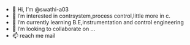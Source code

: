 - 👋 Hi, I’m @swathi-a03
- 👀 I’m interested in contrsystem,process control,little more in c. 
- 🌱 I’m currently learning B.E,instrumentation and control engineering
- 💞️ I’m looking to collaborate on ...
- 📫  reach me mail

<!---
swathi-a03/swathi-a03 is a ✨ special ✨ repository because its `README.md` (this file) appears on your GitHub profile.
You can click the Preview link to take a look at your changes.
--->
